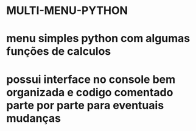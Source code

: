 # MULTI-MENU-PYTHON
# menu simples python com algumas funções de calculos 
# possui interface no console bem organizada e codigo comentado parte por parte para eventuais mudanças
